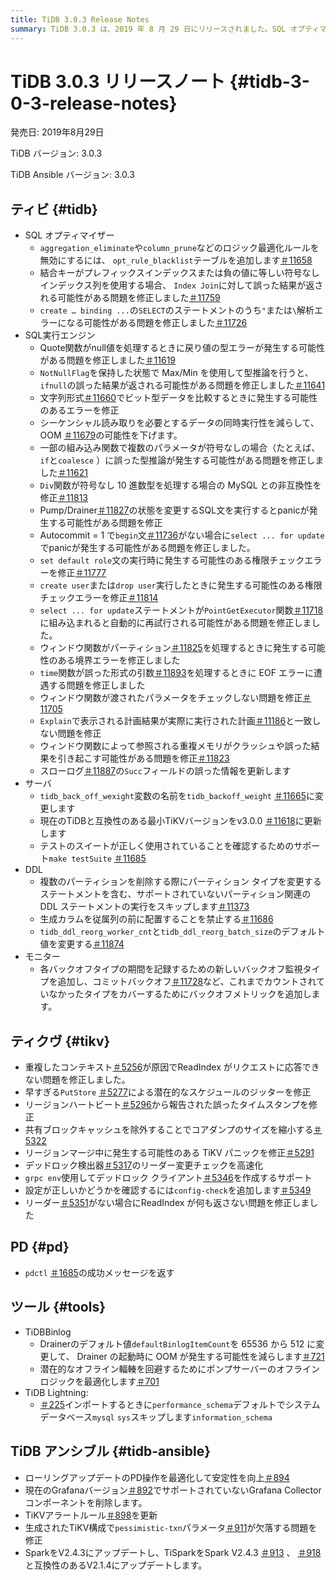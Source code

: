 ```yaml
---
title: TiDB 3.0.3 Release Notes
summary: TiDB 3.0.3 は、2019 年 8 月 29 日にリリースされました。SQL オプティマイザー、SQL 実行エンジン、サーバー、DDL、モニター、TiKV、PD、TiDB Binlog、 TiDB Lightning、および TiDB Ansible のさまざまな修正と更新が含まれています。注目すべき修正には、誤った結果、型エラー、panic発生、および権限チェック エラーに関する問題が含まれます。また、このリリースでは、PD 操作の最適化、サポートされていない Grafana Collector コンポーネントの削除、および TiKV アラート ルールの更新も行われています。さらに、TiDB Ansible は Spark V2.4.3 および TiSpark V2.1.4 をサポートするようになりました。
---
```


# TiDB 3.0.3 リリースノート {#tidb-3-0-3-release-notes}

発売日: 2019年8月29日

TiDB バージョン: 3.0.3

TiDB Ansible バージョン: 3.0.3

## ティビ {#tidb}

-   SQL オプティマイザー
    -   `aggregation_eliminate`や`column_prune`などのロジック最適化ルールを無効にするには、 `opt_rule_blacklist`テーブルを追加します[＃11658](https://github.com/pingcap/tidb/pull/11658)
    -   結合キーがプレフィックスインデックスまたは負の値に等しい符号なしインデックス列を使用する場合、 `Index Join`に対して誤った結果が返される可能性がある問題を修正しました[＃11759](https://github.com/pingcap/tidb/pull/11759)
    -   `create … binding ...`の`SELECT`のステートメントのうち`"`または`\`解析エラーになる可能性がある問題を修正しました[＃11726](https://github.com/pingcap/tidb/pull/11726)
-   SQL実行エンジン
    -   Quote関数がnull値を処理するときに戻り値の型エラーが発生する可能性がある問題を修正しました[＃11619](https://github.com/pingcap/tidb/pull/11619)
    -   `NotNullFlag`を保持した状態で Max/Min を使用して型推論を行うと、 `ifnull`の誤った結果が返される可能性がある問題を修正しました[＃11641](https://github.com/pingcap/tidb/pull/11641)
    -   文字列形式[＃11660](https://github.com/pingcap/tidb/pull/11660)でビット型データを比較するときに発生する可能性のあるエラーを修正
    -   シーケンシャル読み取りを必要とするデータの同時実行性を減らして、OOM [＃11679](https://github.com/pingcap/tidb/pull/11679)の可能性を下げます。
    -   一部の組み込み関数で複数のパラメータが符号なしの場合（たとえば、 `if`と`coalesce` ）に誤った型推論が発生する可能性がある問題を修正しました[＃11621](https://github.com/pingcap/tidb/pull/11621)
    -   `Div`関数が符号なし 10 進数型を処理する場合の MySQL との非互換性を修正[＃11813](https://github.com/pingcap/tidb/pull/11813)
    -   Pump/Drainer[＃11827](https://github.com/pingcap/tidb/pull/11827)の状態を変更するSQL文を実行するとpanicが発生する可能性がある問題を修正
    -   Autocommit = 1 で`begin`文[＃11736](https://github.com/pingcap/tidb/pull/11736)がない場合に`select ... for update`でpanicが発生する可能性がある問題を修正しました。
    -   `set default role`文の実行時に発生する可能性のある権限チェックエラーを修正[＃11777](https://github.com/pingcap/tidb/pull/11777)
    -   `create user`または`drop user`実行したときに発生する可能性のある権限チェックエラーを修正[＃11814](https://github.com/pingcap/tidb/pull/11814)
    -   `select ... for update`ステートメントが`PointGetExecutor`関数[＃11718](https://github.com/pingcap/tidb/pull/11718)に組み込まれると自動的に再試行される可能性がある問題を修正しました。
    -   ウィンドウ関数がパーティション[＃11825](https://github.com/pingcap/tidb/pull/11825)を処理するときに発生する可能性のある境界エラーを修正しました
    -   `time`関数が誤った形式の引数[＃11893](https://github.com/pingcap/tidb/pull/11893)を処理するときに EOF エラーに遭遇する問題を修正しました
    -   ウィンドウ関数が渡されたパラメータをチェックしない問題を修正[＃11705](https://github.com/pingcap/tidb/pull/11705)
    -   `Explain`で表示される計画結果が実際に実行された計画[＃11186](https://github.com/pingcap/tidb/pull/11186)と一致しない問題を修正
    -   ウィンドウ関数によって参照される重複メモリがクラッシュや誤った結果を引き起こす可能性がある問題を修正[＃11823](https://github.com/pingcap/tidb/pull/11823)
    -   スローログ[＃11887](https://github.com/pingcap/tidb/pull/11887)の`Succ`フィールドの誤った情報を更新します
-   サーバ
    -   `tidb_back_off_wexight`変数の名前を`tidb_backoff_weight` [＃11665](https://github.com/pingcap/tidb/pull/11665)に変更します
    -   現在のTiDBと互換性のある最小TiKVバージョンをv3.0.0 [＃11618](https://github.com/pingcap/tidb/pull/11618)に更新します
    -   テストのスイートが正しく使用されていることを確認するためのサポート`make testSuite` [＃11685](https://github.com/pingcap/tidb/pull/11685)
-   DDL
    -   複数のパーティションを削除する際にパーティション タイプを変更するステートメントを含む、サポートされていないパーティション関連の DDL ステートメントの実行をスキップします[＃11373](https://github.com/pingcap/tidb/pull/11373)
    -   生成カラムを従属列の前に配置することを禁止する[＃11686](https://github.com/pingcap/tidb/pull/11686)
    -   `tidb_ddl_reorg_worker_cnt`と`tidb_ddl_reorg_batch_size`のデフォルト値を変更する[＃11874](https://github.com/pingcap/tidb/pull/11874)
-   モニター
    -   各バックオフタイプの期間を記録するための新しいバックオフ監視タイプを追加し、コミットバックオフ[＃11728](https://github.com/pingcap/tidb/pull/11728)など、これまでカウントされていなかったタイプをカバーするためにバックオフメトリックを追加します。

## ティクヴ {#tikv}

-   重複したコンテキスト[＃5256](https://github.com/tikv/tikv/pull/5256)が原因でReadIndex がリクエストに応答できない問題を修正しました。
-   早すぎる`PutStore` [＃5277](https://github.com/tikv/tikv/pull/5277)による潜在的なスケジュールのジッターを修正
-   リージョンハートビート[＃5296](https://github.com/tikv/tikv/pull/5296)から報告された誤ったタイムスタンプを修正
-   共有ブロックキャッシュを除外することでコアダンプのサイズを縮小する[＃5322](https://github.com/tikv/tikv/pull/5322)
-   リージョンマージ中に発生する可能性のある TiKV パニックを修正[＃5291](https://github.com/tikv/tikv/pull/5291)
-   デッドロック検出器[＃5317](https://github.com/tikv/tikv/pull/5317)のリーダー変更チェックを高速化
-   `grpc env`使用してデッドロック クライアント[＃5346](https://github.com/tikv/tikv/pull/5346)を作成するサポート
-   設定が正しいかどうかを確認するには`config-check`を追加します[＃5349](https://github.com/tikv/tikv/pull/5349)
-   リーダー[＃5351](https://github.com/tikv/tikv/pull/5351)がない場合にReadIndex が何も返さない問題を修正しました

## PD {#pd}

-   `pdctl` [＃1685](https://github.com/pingcap/pd/pull/1685)の成功メッセージを返す

## ツール {#tools}

-   TiDBBinlog
    -   Drainerのデフォルト値`defaultBinlogItemCount`を 65536 から 512 に変更して、 Drainer の起動時に OOM が発生する可能性を減らします[＃721](https://github.com/pingcap/tidb-binlog/pull/721)
    -   潜在的なオフライン輻輳を回避するためにポンプサーバーのオフラインロジックを最適化します[＃701](https://github.com/pingcap/tidb-binlog/pull/701)
-   TiDB Lightning:
    -   [＃225](https://github.com/pingcap/tidb-lightning/pull/225)インポートするときに`performance_schema`デフォルトでシステムデータベース`mysql` `sys`スキップします`information_schema`

## TiDB アンシブル {#tidb-ansible}

-   ローリングアップデートのPD操作を最適化して安定性を向上[＃894](https://github.com/pingcap/tidb-ansible/pull/894)
-   現在のGrafanaバージョン[＃892](https://github.com/pingcap/tidb-ansible/pull/892)でサポートされていないGrafana Collectorコンポーネントを削除します。
-   TiKVアラートルール[＃898](https://github.com/pingcap/tidb-ansible/pull/898)を更新
-   生成されたTiKV構成で`pessimistic-txn`パラメータ[＃911](https://github.com/pingcap/tidb-ansible/pull/911)が欠落する問題を修正
-   SparkをV2.4.3にアップデートし、TiSparkをSpark V2.4.3 [＃913](https://github.com/pingcap/tidb-ansible/pull/913) 、 [＃918](https://github.com/pingcap/tidb-ansible/pull/918)と互換性のあるV2.1.4にアップデートします。
